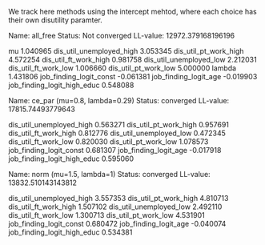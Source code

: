 We track here methods using the intercept mehtod, where each choice has their own disutility paramter.

Name: all_free
Status: Not converged
LL-value: 12972.379168196196

mu                             1.040965
dis_util_unemployed_high       3.053345
dis_util_pt_work_high          4.572254
dis_util_ft_work_high          0.981758
dis_util_unemployed_low        2.212031
dis_util_ft_work_low           1.006660
dis_util_pt_work_low           5.000000
lambda                         1.431806
job_finding_logit_const       -0.061381
job_finding_logit_age         -0.019903
job_finding_logit_high_educ    0.548088


Name: ce_par (mu=0.8, lambda=0.29)
Status: converged
LL-value: 17815.74493779643

dis_util_unemployed_high       0.563271
dis_util_pt_work_high          0.957691
dis_util_ft_work_high          0.812776
dis_util_unemployed_low        0.472345
dis_util_ft_work_low           0.820030
dis_util_pt_work_low           1.078573
job_finding_logit_const        0.681307
job_finding_logit_age         -0.017918
job_finding_logit_high_educ    0.595060

Name: norm (mu=1.5, lambda=1)
Status: converged
LL-value: 13832.510143143812

dis_util_unemployed_high       3.557353
dis_util_pt_work_high          4.810713
dis_util_ft_work_high          1.507102
dis_util_unemployed_low        2.492110
dis_util_ft_work_low           1.300713
dis_util_pt_work_low           4.531901
job_finding_logit_const        0.680472
job_finding_logit_age         -0.040074
job_finding_logit_high_educ    0.534381
